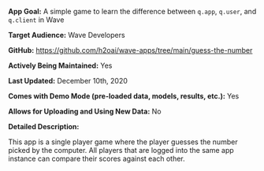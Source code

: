 **App Goal:** A simple game to learn the difference between `q.app`, `q.user`, and `q.client` in Wave

**Target Audience:** Wave Developers

**GitHub:** https://github.com/h2oai/wave-apps/tree/main/guess-the-number

**Actively Being Maintained:** Yes

**Last Updated:** December 10th, 2020

**Comes with Demo Mode (pre-loaded data, models, results, etc.):** Yes

**Allows for Uploading and Using New Data:** No

**Detailed Description:**

This app is a single player game where the player guesses the number picked by the
computer. All players that are logged into the same app instance can compare their
scores against each other.
